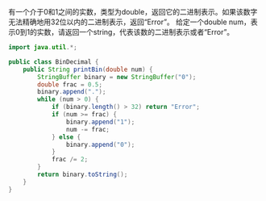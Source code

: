 有一个介于0和1之间的实数，类型为double，返回它的二进制表示。如果该数字无法精确地用32位以内的二进制表示，返回“Error”。
给定一个double num，表示0到1的实数，请返回一个string，代表该数的二进制表示或者“Error”。

```java
import java.util.*;

public class BinDecimal {
    public String printBin(double num) {
        StringBuffer binary = new StringBuffer("0");
        double frac = 0.5;
        binary.append(".");
        while (num > 0) {
            if (binary.length() > 32) return "Error";
            if (num >= frac) {
                binary.append("1");
                num -= frac;
            } else {
                binary.append("0");
            }
            frac /= 2;
        }
        return binary.toString();
    }
}
```

